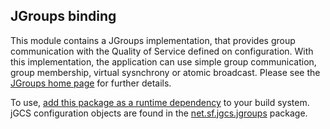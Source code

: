 <head><title>About</title></head>

## JGroups binding

This module contains a JGroups implementation, that provides group
communication with the Quality of Service defined on
configuration. With this implementation, the application can use
simple group communication, group membership, virtual sysnchrony or
atomic broadcast. Please see the [JGroups home page](http://www.jgroups.org) for further details.

To use, [add this package as a runtime dependency](dependency-info.html) to your build system. jGCS configuration objects are found in the [net.sf.jgcs.jgroups](apidocs/net/sf/jgcs/jgroups/package-summary.html) package.

